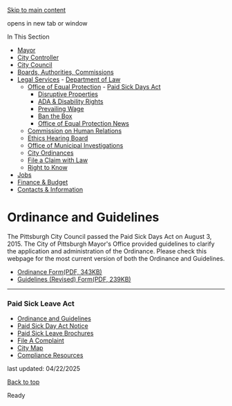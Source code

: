 [Skip to main content](https://www.pittsburghpa.gov/City-Government/Legal-Services/Office-of-Equal-Protection/Paid-Sick-Days-Act/Ordinance-and-Guidelines#main-content)

opens in new tab or window

In This Section

- [Mayor](https://www.pittsburghpa.gov/City-Government/Mayor)
- [City Controller](https://www.pittsburghpa.gov/City-Government/City-Controllers-Office)
- [City Council](https://www.pittsburghpa.gov/City-Government/City-Council)
- [Boards, Authorities, Commissions](https://www.pittsburghpa.gov/City-Government/Boards-Authorities-Commissions)
- [Legal Services](https://www.pittsburghpa.gov/City-Government/Legal-Services)  - [Department of Law](https://www.pittsburghpa.gov/City-Government/Legal-Services/Department-of-Law)
  - [Office of Equal Protection](https://www.pittsburghpa.gov/City-Government/Legal-Services/Office-of-Equal-Protection)    - [Paid Sick Days Act](https://www.pittsburghpa.gov/City-Government/Legal-Services/Office-of-Equal-Protection/Paid-Sick-Days-Act)
    - [Disruptive Properties](https://www.pittsburghpa.gov/City-Government/Legal-Services/Office-of-Equal-Protection/Disruptive-Properties)
    - [ADA & Disability Rights](https://www.pittsburghpa.gov/City-Government/Legal-Services/Office-of-Equal-Protection/ADA-Disability-Rights)
    - [Prevailing Wage](https://www.pittsburghpa.gov/City-Government/Legal-Services/Office-of-Equal-Protection/Prevailing-Wage-Ordinance)
    - [Ban the Box](https://www.pittsburghpa.gov/City-Government/Legal-Services/Office-of-Equal-Protection/Ban-the-Box)
    - [Office of Equal Protection News](https://www.pittsburghpa.gov/City-Government/Legal-Services/Office-of-Equal-Protection/Office-of-Equal-Protection-News)
  - [Commission on Human Relations](https://www.pittsburghpa.gov/City-Government/Legal-Services/Commission-on-Human-Relations)
  - [Ethics Hearing Board](https://www.pittsburghpa.gov/City-Government/Legal-Services/Ethics-Hearing-Board)
  - [Office of Municipal Investigations](https://www.pittsburghpa.gov/City-Government/Legal-Services/Office-of-Municipal-Investigations)
  - [City Ordinances](https://www.pittsburghpa.gov/City-Government/Legal-Services/City-Ordinances)
  - [File a Claim with Law](https://www.pittsburghpa.gov/City-Government/Legal-Services/File-a-Claim-with-Law)
  - [Right to Know](https://www.pittsburghpa.gov/City-Government/Legal-Services/Right-to-Know)
- [Jobs](https://www.pittsburghpa.gov/City-Government/Jobs)
- [Finance & Budget](https://www.pittsburghpa.gov/City-Government/Finance-Budget)
- [Contacts & Information](https://www.pittsburghpa.gov/City-Government/Contacts-Information)

# Ordinance and Guidelines

The Pittsburgh City Council passed the Paid Sick Days Act on August 3, 2015. The City of Pittsburgh Mayor's Office provided guidelines to clarify the application and administration of the Ordinance. Please check this webpage for the most current version of both the Ordinance and Guidelines.

- [Ordinance Form(PDF, 343KB)](https://www.pittsburghpa.gov/files/assets/city/v/2/mayor/documents/city-of-pittsburgh-pa-paid-sick-days-act-updated-2025.pdf)
- [Guidelines (Revised) Form(PDF, 239KB)](https://www.pittsburghpa.gov/files/assets/city/v/1/mayor/documents/25054_paid_sick_leave_guidelines_proposed.pdf)

* * *

### Paid Sick Leave Act

- [Ordinance and Guidelines](https://www.pittsburghpa.gov/City-Government/Legal-Services/Office-of-Equal-Protection/Paid-Sick-Days-Act/Ordinance-and-Guidelines)
- [Paid Sick Day Act Notice](https://www.pittsburghpa.gov/City-Government/Legal-Services/Office-of-Equal-Protection/Paid-Sick-Days-Act/Paid-Sick-Day-Act-Notice)
- [Paid Sick Leave Brochures](https://www.pittsburghpa.gov/City-Government/Legal-Services/Office-of-Equal-Protection/Paid-Sick-Days-Act/Paid-Sick-Leave-Brochures)
- [File A Complaint](https://www.pittsburghpa.gov/City-Government/Legal-Services/Office-of-Equal-Protection/Paid-Sick-Days-Act/File-A-Complaint)
- [City Map](https://www.pittsburghpa.gov/City-Government/Legal-Services/Office-of-Equal-Protection/Paid-Sick-Days-Act/City-Map)
- [Compliance Resources](https://www.pittsburghpa.gov/City-Government/Legal-Services/Office-of-Equal-Protection/Paid-Sick-Days-Act/Compliance-Resources)

last updated: 04/22/2025

[Back to top](https://www.pittsburghpa.gov/City-Government/Legal-Services/Office-of-Equal-Protection/Paid-Sick-Days-Act/Ordinance-and-Guidelines#body-top)

Ready
